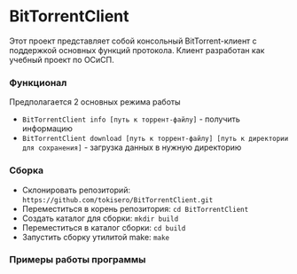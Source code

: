 # BitTorrentClient

Этот проект представляет собой консольный BitTorrent-клиент с поддержкой основных функций протокола. Клиент разработан как учебный проект по ОСиСП.

### Функционал

Предполагается 2 основных режима работы

* `BitTorrentClient info [путь к торрент-файлу]` - получить информацию
* `BitTorrentClient download [путь к торрент-файлу] [путь к директории для сохранения]` - загрузка данных в нужную директорию

### Сборка

* Склонировать репозиторий: `https://github.com/tokisero/BitTorrentClient.git`
* Переместиться в корень репозитория: `cd BitTorrentClient`
* Создать каталог для сборки: `mkdir build`
* Переместиться в каталог сборки: `cd build`
* Запустить сборку утилитой make: `make`

### Примеры работы программы
